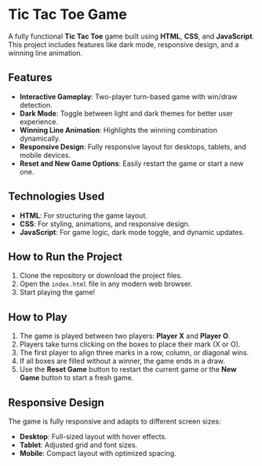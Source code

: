 # Tic Tac Toe Game

A fully functional **Tic Tac Toe** game built using **HTML**, **CSS**, and **JavaScript**. This project includes features like dark mode, responsive design, and a winning line animation.

## Features

- **Interactive Gameplay**: Two-player turn-based game with win/draw detection.
- **Dark Mode**: Toggle between light and dark themes for better user experience.
- **Winning Line Animation**: Highlights the winning combination dynamically.
- **Responsive Design**: Fully responsive layout for desktops, tablets, and mobile devices.
- **Reset and New Game Options**: Easily restart the game or start a new one.

## Technologies Used

- **HTML**: For structuring the game layout.
- **CSS**: For styling, animations, and responsive design.
- **JavaScript**: For game logic, dark mode toggle, and dynamic updates.

## How to Run the Project

1. Clone the repository or download the project files.
2. Open the `index.html` file in any modern web browser.
3. Start playing the game!

## How to Play

1. The game is played between two players: **Player X** and **Player O**.
2. Players take turns clicking on the boxes to place their mark (X or O).
3. The first player to align three marks in a row, column, or diagonal wins.
4. If all boxes are filled without a winner, the game ends in a draw.
5. Use the **Reset Game** button to restart the current game or the **New Game** button to start a fresh game.


## Responsive Design

The game is fully responsive and adapts to different screen sizes:
- **Desktop**: Full-sized layout with hover effects.
- **Tablet**: Adjusted grid and font sizes.
- **Mobile**: Compact layout with optimized spacing.

